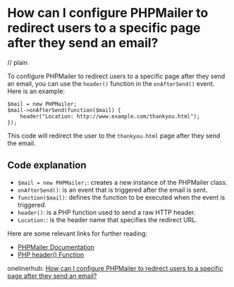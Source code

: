# How can I configure PHPMailer to redirect users to a specific page after they send an email?
// plain

To configure PHPMailer to redirect users to a specific page after they send an email, you can use the `header()` function in the `onAfterSend()` event. Here is an example:

```
$mail = new PHPMailer;
$mail->onAfterSend(function($mail) {
    header("Location: http://www.example.com/thankyou.html");
});
```

This code will redirect the user to the `thankyou.html` page after they send the email.

## Code explanation

- `$mail = new PHPMailer;`: creates a new instance of the PHPMailer class.
- `onAfterSend()`: is an event that is triggered after the email is sent.
- `function($mail)`: defines the function to be executed when the event is triggered.
- `header()`: is a PHP function used to send a raw HTTP header.
- `Location:`: is the header name that specifies the redirect URL.

Here are some relevant links for further reading:
- [PHPMailer Documentation](https://github.com/PHPMailer/PHPMailer)
- [PHP header() Function](https://www.w3schools.com/php/func_network_header.asp)

onelinerhub: [How can I configure PHPMailer to redirect users to a specific page after they send an email?](https://onelinerhub.com/phpmailer/how-can-i-configure-phpmailer-to-redirect-users-to-a-specific-page-after-they-send-an-email)